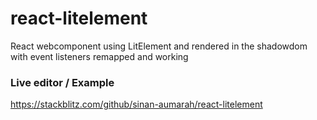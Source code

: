 # react-litelement
React webcomponent using LitElement and rendered in the shadowdom with event listeners remapped and working 


### Live editor / Example 
https://stackblitz.com/github/sinan-aumarah/react-litelement

